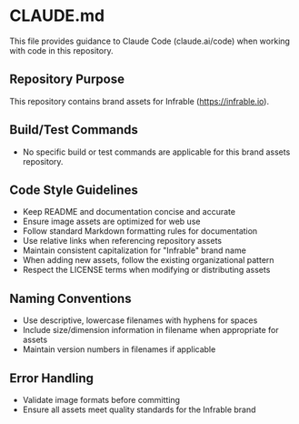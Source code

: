 # CLAUDE.md

This file provides guidance to Claude Code (claude.ai/code) when working with code in this repository.

## Repository Purpose
This repository contains brand assets for Infrable (https://infrable.io).

## Build/Test Commands
- No specific build or test commands are applicable for this brand assets repository.

## Code Style Guidelines
- Keep README and documentation concise and accurate
- Ensure image assets are optimized for web use
- Follow standard Markdown formatting rules for documentation
- Use relative links when referencing repository assets
- Maintain consistent capitalization for "Infrable" brand name
- When adding new assets, follow the existing organizational pattern
- Respect the LICENSE terms when modifying or distributing assets

## Naming Conventions
- Use descriptive, lowercase filenames with hyphens for spaces
- Include size/dimension information in filename when appropriate for assets
- Maintain version numbers in filenames if applicable

## Error Handling
- Validate image formats before committing
- Ensure all assets meet quality standards for the Infrable brand